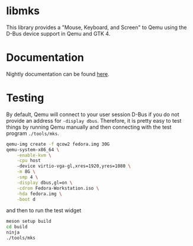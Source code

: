 # libmks

This library provides a "Mouse, Keyboard, and Screen" to Qemu using the
D-Bus device support in Qemu and GTK 4.

# Documentation

Nightly documentation can be found [here](https://chergert.pages.gitlab.gnome.org/libmks/libmks1).

# Testing

By default, Qemu will connect to your user session D-Bus if you do not
provide an address for `-display dbus`. Therefore, it is pretty easy to
test things by running Qemu manually and then connecting with the test
program `./tools/mks`.

```sh
qemu-img create -f qcow2 fedora.img 30G
qemu-system-x86_64 \
    -enable-kvm \
    -cpu host
    -device virtio-vga-gl,xres=1920,yres=1080 \
    -m 8G \
    -smp 4 \
    -display dbus,gl=on \
    -cdrom Fedora-Workstation.iso \
    -hda fedora.img \
    -boot d
```

and then to run the test widget

```sh
meson setup build
cd build
ninja
./tools/mks
```

